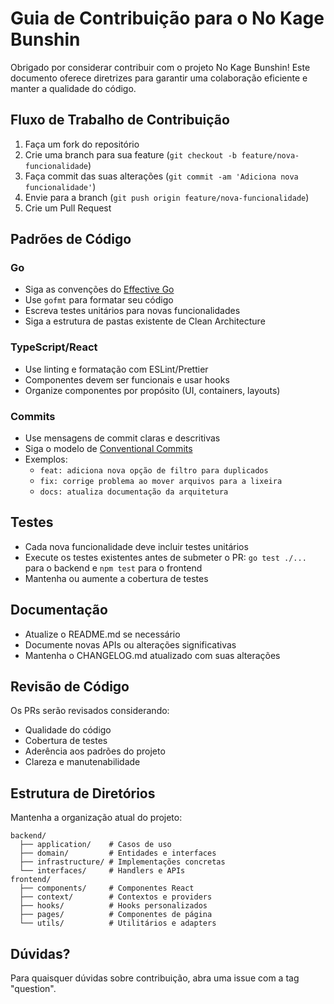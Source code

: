 # Guia de Contribuição para o No Kage Bunshin

Obrigado por considerar contribuir com o projeto No Kage Bunshin! Este documento oferece diretrizes para garantir uma colaboração eficiente e manter a qualidade do código.

## Fluxo de Trabalho de Contribuição

1. Faça um fork do repositório
2. Crie uma branch para sua feature (`git checkout -b feature/nova-funcionalidade`)
3. Faça commit das suas alterações (`git commit -am 'Adiciona nova funcionalidade'`)
4. Envie para a branch (`git push origin feature/nova-funcionalidade`)
5. Crie um Pull Request

## Padrões de Código

### Go
- Siga as convenções do [Effective Go](https://golang.org/doc/effective_go)
- Use `gofmt` para formatar seu código
- Escreva testes unitários para novas funcionalidades
- Siga a estrutura de pastas existente de Clean Architecture

### TypeScript/React
- Use linting e formatação com ESLint/Prettier
- Componentes devem ser funcionais e usar hooks
- Organize componentes por propósito (UI, containers, layouts)

### Commits
- Use mensagens de commit claras e descritivas
- Siga o modelo de [Conventional Commits](https://www.conventionalcommits.org/)
- Exemplos:
  - `feat: adiciona nova opção de filtro para duplicados`
  - `fix: corrige problema ao mover arquivos para a lixeira`
  - `docs: atualiza documentação da arquitetura`

## Testes

- Cada nova funcionalidade deve incluir testes unitários
- Execute os testes existentes antes de submeter o PR: `go test ./...` para o backend e `npm test` para o frontend
- Mantenha ou aumente a cobertura de testes

## Documentação

- Atualize o README.md se necessário
- Documente novas APIs ou alterações significativas
- Mantenha o CHANGELOG.md atualizado com suas alterações

## Revisão de Código

Os PRs serão revisados considerando:
- Qualidade do código
- Cobertura de testes
- Aderência aos padrões do projeto
- Clareza e manutenabilidade

## Estrutura de Diretórios

Mantenha a organização atual do projeto:
```
backend/
  ├── application/    # Casos de uso
  ├── domain/         # Entidades e interfaces
  ├── infrastructure/ # Implementações concretas
  └── interfaces/     # Handlers e APIs
frontend/
  ├── components/     # Componentes React
  ├── context/        # Contextos e providers
  ├── hooks/          # Hooks personalizados
  ├── pages/          # Componentes de página
  └── utils/          # Utilitários e adapters
```

## Dúvidas?

Para quaisquer dúvidas sobre contribuição, abra uma issue com a tag "question".
